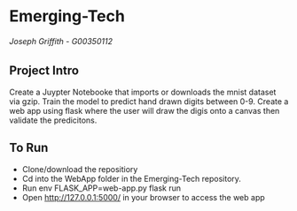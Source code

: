 # Emerging-Tech
###### Joseph Griffith - G00350112

## Project Intro
Create a Juypter Notebooke that imports or downloads the mnist dataset via gzip. Train the model to predict hand drawn digits between 0-9. Create a web app using flask where the user will draw the digis onto a canvas then validate the predicitons.

## To Run
- Clone/download the repositiory
- Cd into the WebApp folder in the Emerging-Tech repository.
- Run env FLASK_APP=web-app.py flask run
- Open http://127.0.0.1:5000/ in your browser to access the web app
